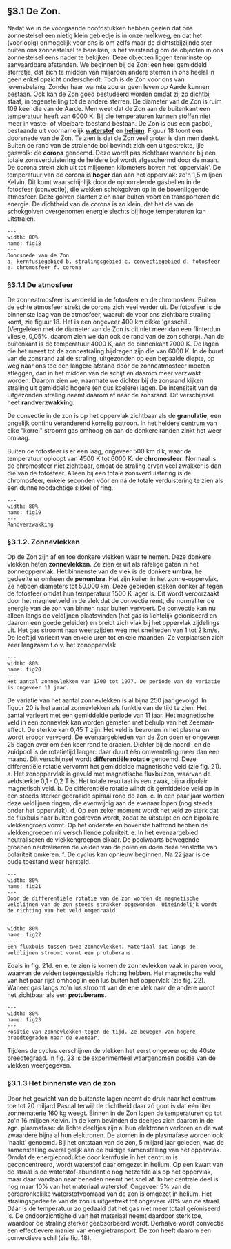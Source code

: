 ## §3.1 De Zon.
Nadat we in de voorgaande hoofdstukken hebben gezien dat ons zonnestelsel een nietig klein gebiedje is in onze melkweg, en dat het (voorlopig) onmogelijk voor ons is om zelfs maar de dichtstbijzijnde ster buiten ons zonnestelsel te bereiken, is het verstandig om de objecten in ons zonnestelsel eens nader te bekijken. Deze objecten liggen tenminste op aanvaardbare afstanden.
We beginnen bij de Zon: een heel gemiddeld sterretje, dat zich te midden van miljarden andere sterren in ons heelal in geen enkel opzicht onderscheidt. Toch is de Zon voor ons van levensbelang. Zonder haar warmte zou er geen leven op Aarde kunnen bestaan. Ook kan de Zon goed bestudeerd worden omdat zij zo dichtbij staat, in tegenstelling tot de andere sterren. De diameter van de Zon is ruim 109 keer die van de Aarde.
Men weet dat de Zon aan de buitenkant een temperatuur heeft van 6000 K. Bij die temperaturen kunnen stoffen niet meer in vaste- of vloeibare toestand bestaan. De Zon is dus een gasbol, bestaande uit voornamelijk <u>**waterstof**</u> en <u>**helium**</u>.
Figuur 18 toont een doorsnede van de Zon. Te zien is dat de Zon veel groter is dan men denkt. Buiten de rand van de stralende bol bevindt zich een uitgestrekte, ijle gaswolk: de **corona** genoemd. Deze wordt pas zichtbaar wanneer bij een totale zonsverduistering de heldere bol wordt afgeschermd door de maan. De corona strekt zich uit tot miljoenen kilometers boven het 'oppervlak'.
De temperatuur van de corona is **hoger** dan aan het oppervlak: zo'n 1,5 miljoen Kelvin. Dit komt waarschijnlijk door de opborrelende gasbellen in de fotosfeer (convectie), die wekken schokgolven op in de bovenliggende atmosfeer. Deze golven planten zich naar buiten voort en transporteren de energie. De dichtheid van de corona is zo klein, dat het de van de schokgolven overgenomen energie slechts bij hoge temperaturen kan uitstralen.



``` {figure} ../figures/fig18.jpg
---
width: 80%
name: fig18
---
Doorsnede van de Zon
a. kernfusiegebied b. stralingsgebied c. convectiegebied d. fotosfeer e. chromosfeer f. corona
``` 

### §3.1.1 De atmosfeer
De zonneatmosfeer is verdeeld in de fotosfeer en de chromosfeer. Buiten de echte atmosfeer strekt de corona zich veel verder uit.
De fotosfeer is de binnenste laag van de atmosfeer, waaruit de voor ons zichtbare straling komt, zie figuur 18. Het is een ongeveer 400 km dikke 'gasschil'. (Vergeleken met de diameter van de Zon is dit niet meer dan een flinterdun vliesje, 0,05%, daarom zien we dan ook de rand van de zon scherp).
Aan de buitenkant is de temperatuur 4000 K, aan de binnenkant 7000 K. De lagen die het meest tot de zonnestraling bijdragen zijn die van 6000 K.
In de buurt van de zonsrand zal de straling, uitgezonden op een bepaalde diepte, op weg naar ons toe een langere afstand door de zonneatmosfeer moeten afleggen, dan in het midden van de schijf en daarom meer verzwakt worden. Daarom zien we, naarmate we dichter bij de zonsrand kijken straling uit gemiddeld hogere (en dus koelere) lagen. De intensiteit van de uitgezonden straling neemt daarom af naar de zonsrand. Dit verschijnsel heet **randverzwakking**.

De convectie in de zon is op het oppervlak zichtbaar als de **granulatie**, een ongelijk continu veranderend korrelig patroon. In het heldere centrum van elke "korrel" stroomt gas omhoog en aan de donkere randen zinkt het weer omlaag.

Buiten de fotosfeer is er een laag, ongeveer 500 km dik, waar de temperatuur oploopt van 4500 K tot 6000 K: de **chromosfeer**. Normaal is de chromosfeer niet zichtbaar, omdat de straling ervan veel zwakker is dan die van de fotosfeer. Alleen bij een totale zonsverduistering is de chromosfeer, enkele seconden vóór en ná de totale verduistering te zien als een dunne roodachtige sikkel of ring.



``` {figure} ../figures/fig19.jpg
---
width: 80%
name: fig19
---
Randverzwakking
``` 


### §3.1.2. Zonnevlekken
Op de Zon zijn af en toe donkere vlekken waar te nemen. Deze donkere vlekken heten **zonnevlekken**. Ze zien er uit als rafelige gaten in het zonneoppervlak. Het binnenste van de vlek is de donkere **umbra**, he gedeelte er omheen de **penumbra**. Het zijn kuilen in het zonne-oppervlak.
Ze hebben diameters tot 50.000 km. Deze gebieden steken donker af tegen de fotosfeer omdat hun temperatuur 1500 K lager is. Dit wordt veroorzaakt door het magneetveld in de vlek dat de convectie remt, die normaliter de energie van de zon van binnen naar buiten vervoert. De convectie kan nu alleen langs de veldlijnen plaatsvinden (het gas is lichtelijk geïoniseerd en daarom een goede geleider) en breidt zich vlak bij het oppervlak zijdelings uit. Het gas stroomt naar weerszijden weg met snelheden van 1 tot 2 km/s.
De leeftijd varieert van enkele uren tot enkele maanden. Ze verplaatsen zich zeer langzaam t.o.v. het zonoppervlak.


``` {figure} ../figures/fig20.jpg
---
width: 80%
name: fig20
---
Het aantal zonnevlekken van 1700 tot 1977. De periode van de variatie is ongeveer 11 jaar.
``` 

De variatie van het aantal zonnevlekken is al bijna 250 jaar gevolgd.
In figuur 20 is het aantal zonnevlekken als funktie van de tijd te zien. Het aantal varieert met een gemiddelde periode van 11 jaar.
Het magnetische veld in een zonnevlek kan worden gemeten met behulp van het Zeeman-effect. De sterkte kan 0,45 T zijn. Het veld is bevroren in het plasma en wordt erdoor vervoerd.
De evenaargebieden van de Zon doen er ongeveer 25 dagen over om één keer rond te draaien. Dichter bij de noord- en de zuidpool is de rotatietijd langer: daar duurt één omwenteling meer dan een maand. Dit verschijnsel wordt **differentiële rotatie** genoemd. Deze differentiële rotatie vervormt het gemiddelde magnetische veld (zie fig. 21).
a.	Het zonoppervlak is gevuld met magnetische fluxbuizen, waarvan de veldsterkte 0,1 - 0,2 T is. Het totale resultaat is een zwak, bijna dipolair magnetisch veld.
b.	De differentiële rotatie windt dit gemiddelde veld op in een steeds sterker gedraaide spiraal rond de zon.
c.	In een paar jaar worden deze veldlijnen ringen, die evenwijdig aan de evenaar lopen (nog steeds onder het oppervlak).
d.	Op een zeker moment wordt het veld zo sterk dat de fluxbuis naar buiten gedreven wordt, zodat ze uitstulpt en een bipolaire vlekkengroep vormt. Op het onderste en bovenste halfrond hebben de vlekkengroepen mi verschillende polariteit.
e.	In het evenaargebied neutraliseren de vlekkengroepen elkaar. De poolwaarts bewegende groepen neutraliseren de velden van de polen en doen deze tenslotte van polariteit omkeren.
f.	De cyclus kan opnieuw beginnen. Na 22 jaar is de oude toestand weer hersteld.


``` {figure} ../figures/fig21.jpg
---
width: 80%
name: fig21
---
Door de differentiële rotatie van de zon worden de magnetische veldlijnen van de zon steeds strakker opgewonden. Uiteindelijk wordt de richting van het veld omgedraaid.
``` 



``` {figure} ../figures/fig22.jpg
---
width: 80%
name: fig22
---
Een fluxbuis tussen twee zonnevlekken. Materiaal dat langs de veldlijnen stroomt vormt een protuberans.
``` 

Zoals in fig. 21d. en e. te zien is komen de zonnevlekken vaak in paren voor, waarvan de velden tegengestelde richting hebben. Het magnetische veld van het paar rijst omhoog in een lus buiten het oppervlak (zie fig. 22). Waneer gas langs zo'n lus stroomt van de ene vlek naar de andere wordt het zichtbaar als een **protuberans**.


``` {figure} ../figures/fig23.jpg
---
width: 80%
name: fig23
---
Positie van zonnevlekken tegen de tijd. Ze bewegen van hogere breedtegraden naar de evenaar.
``` 



Tijdens de cyclus verschijnen de vlekken het eerst ongeveer op de 40ste breedtegraad. In fig. 23 is de experimenteel waargenomen positie van de vlekken weergegeven.

### §3.1.3 Het binnenste van de zon
Door het gewicht van de buitenste lagen neemt de druk naar het centrum toe tot 20 miljard Pascal terwijl de dichtheid daar zó goot is dat één liter zonnematerie 160 kg weegt. Binnen in de Zon lopen de temperaturen op tot zo'n 16 miljoen Kelvin. In de kern bevinden de deeltjes zich daarom in de zgn. plasmafase: de lichte deeltjes zijn al hun elektronen verloren en de wat zwaardere bijna al hun elektronen. De atomen in de plasmafase worden ook 'naakt' genoemd.
Bij het ontstaan van de zon, 5 miljard jaar geleden, was de samenstelling overal gelijk aan de huidige samenstelling van het oppervlak. Omdat de energieproduktie door kernfusie in het centrum is geconcentreerd, wordt waterstof daar omgezet in helium. Op een kwart van de straal is de waterstof-abundantie nog hetzelfde als op het oppervlak, maar daar vandaan naar beneden neemt het snel af. In het centrale deel is nog maar 10% van het materiaal waterstof. Ongeveer 5% van de oorspronkelijke waterstofvoorraad van de zon is omgezet in helium.
Het stralingsgedeelte van de zon is uitgestrekt tot ongeveer 70% van de straaL Dáár is de temperatuur zo gedaald dat het gas niet meer totaal geïoniseerd is. De ondoorzichtigheid van het materiaal neemt daardoor sterk toe, waardoor de straling sterker geabsorbeerd wordt. Derhalve wordt convectie een effectievere manier van energietransport. De zon heeft daarom een convectieve schil (zie fig. 18).